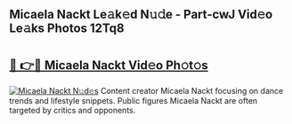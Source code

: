 ## Micaela Nackt Le𝚊k𝚎d N𝚞𝚍e - Part-cwJ Vid𝚎o Le𝚊ks Photos 12Tq8

# <h2><a href="http://fb5xyp.evod.top/?m=Micaela+Nackt">🔗 👉🔴 Micaela Nackt Vid𝚎o Ph𝚘t𝚘s</a></h2>

[![Micaela Nackt N𝚞d𝚎s](https://i.imgur.com/8V9OHl7.gif)](http://fb5xyp.evod.top/?m=Micaela+Nackt)
Content creator Micaela Nackt focusing on dance trends and lifestyle snippets. Public figures Micaela Nackt are often targeted by critics and opponents. 
